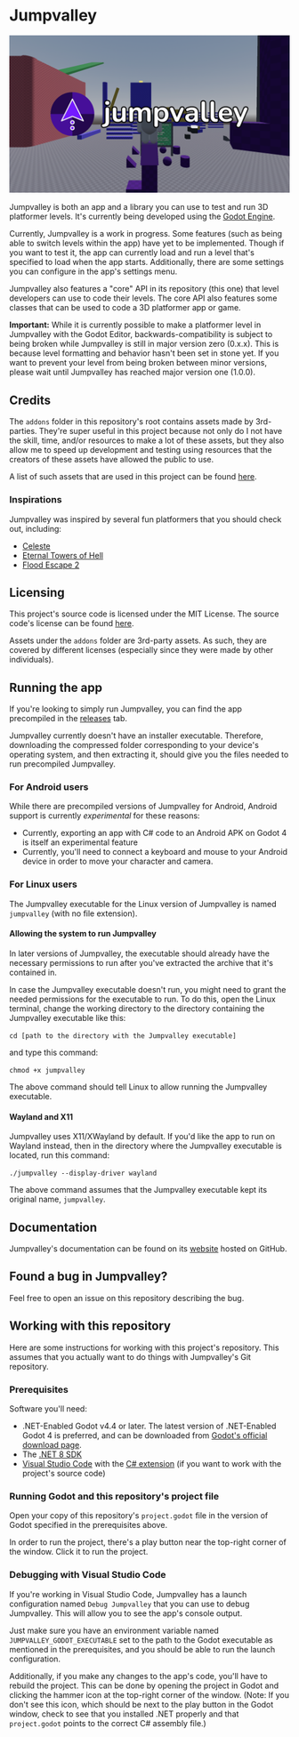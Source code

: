 # Jumpvalley

![The Jumpvalley logo with a screenshot of the in-game scenery as a background.](icons/logo/logo_with_bg.png)

Jumpvalley is both an app and a library you can use to test and run 3D platformer levels. It's currently being developed using the [Godot Engine](https://godotengine.org/).

Currently, Jumpvalley is a work in progress. Some features (such as being able to switch levels within the app) have yet to be implemented. Though if you want to test it, the app can currently load and run a level that's specified to load when the app starts. Additionally, there are some settings you can configure in the app's settings menu.

Jumpvalley also features a "core" API in its repository (this one) that level developers can use to code their levels. The core API also features some classes that can be used to code a 3D platformer app or game.

**Important:** While it is currently possible to make a platformer level in Jumpvalley with the Godot Editor, backwards-compatibility is subject to being broken while Jumpvalley is still in major version zero (0.x.x). This is because level formatting and behavior hasn't been set in stone yet. If you want to prevent your level from being broken between minor versions, please wait until Jumpvalley has reached major version one (1.0.0).

## Credits

The ```addons``` folder in this repository's root contains assets made by 3rd-parties. They're super useful in this project because not only do I not have the skill, time, and/or resources to make a lot of these assets, but they also allow me to speed up development and testing using resources that the creators of these assets have allowed the public to use.

A list of such assets that are used in this project can be found [here](https://github.com/UTheCat/jumpvalley/blob/main/credits.md).

### Inspirations

Jumpvalley was inspired by several fun platformers that you should check out, including:

- [Celeste](https://www.celestegame.com/)
- [Eternal Towers of Hell](https://www.roblox.com/games/8562822414/Eternal-Towers-of-Hell)
- [Flood Escape 2](https://www.roblox.com/games/738339342/Flood-Escape-2)

## Licensing

This project's source code is licensed under the MIT License. The source code's license can be found [here](https://github.com/UTheCat/jumpvalley/blob/main/LICENSE.md).

Assets under the ```addons``` folder are 3rd-party assets. As such, they are covered by different licenses (especially since they were made by other individuals).

## Running the app

If you're looking to simply run Jumpvalley, you can find the app precompiled in the [releases](https://github.com/UTheCat/jumpvalley/releases) tab.

Jumpvalley currently doesn't have an installer executable. Therefore, downloading the compressed folder corresponding to your device's operating system, and then extracting it, should give you the files needed to run precompiled Jumpvalley.

### For Android users

While there are precompiled versions of Jumpvalley for Android, Android support is currently *experimental* for these reasons:
- Currently, exporting an app with C# code to an Android APK on Godot 4 is itself an experimental feature
- Currently, you'll need to connect a keyboard and mouse to your Android device in order to move your character and camera.

### For Linux users

The Jumpvalley executable for the Linux version of Jumpvalley is named `jumpvalley` (with no file extension).

#### Allowing the system to run Jumpvalley

In later versions of Jumpvalley, the executable should already have the necessary permissions to run after you've extracted the archive that it's contained in.

In case the Jumpvalley executable doesn't run, you might need to grant the needed permissions for the executable to run. To do this, open the Linux terminal, change the working directory to the directory containing the Jumpvalley executable like this:

`cd [path to the directory with the Jumpvalley executable]`

and type this command:

`chmod +x jumpvalley`

The above command should tell Linux to allow running the Jumpvalley executable.

#### Wayland and X11

Jumpvalley uses X11/XWayland by default. If you'd like the app to run on Wayland instead, then in the directory where the Jumpvalley executable is located, run this command:

`./jumpvalley --display-driver wayland`

The above command assumes that the Jumpvalley executable kept its original name, `jumpvalley`.

## Documentation

Jumpvalley's documentation can be found on its [website](https://uthecat.github.io/jumpvalley-docs/) hosted on GitHub.

## Found a bug in Jumpvalley?

Feel free to open an issue on this repository describing the bug.

## Working with this repository

Here are some instructions for working with this project's repository. This assumes that you actually want to do things with Jumpvalley's Git repository.

### Prerequisites

Software you'll need:
- .NET-Enabled Godot v4.4 or later. The latest version of .NET-Enabled Godot 4 is preferred, and can be downloaded from [Godot's official download page](https://godotengine.org/download).
- The [.NET 8 SDK](https://dotnet.microsoft.com/download)
- [Visual Studio Code](https://code.visualstudio.com/) with the [C# extension](https://marketplace.visualstudio.com/items?itemName=ms-dotnettools.csharp) (if you want to work with the project's source code)

### Running Godot and this repository's project file

Open your copy of this repository's ```project.godot``` file in the version of Godot specified in the prerequisites above.

In order to run the project, there's a play button near the top-right corner of the window. Click it to run the project.

### Debugging with Visual Studio Code

If you're working in Visual Studio Code, Jumpvalley has a launch configuration named `Debug Jumpvalley` that you can use to debug Jumpvalley. This will allow you to see the app's console output.

Just make sure you have an environment variable named `JUMPVALLEY_GODOT_EXECUTABLE` set to the path to the Godot executable as mentioned in the prerequisites, and you should be able to run the launch configuration.

Additionally, if you make any changes to the app's code, you'll have to rebuild the project. This can be done by opening the project in Godot and clicking the hammer icon at the top-right corner of the window. (Note: If you don't see this icon, which should be next to the play button in the Godot window, check to see that you installed .NET properly and that `project.godot` points to the correct C# assembly file.)

